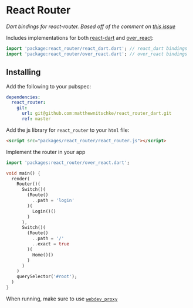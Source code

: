 # React Router

_Dart bindings for react-router. Based off of the comment on [this issue](https://github.com/Workiva/react-dart/issues/254#issuecomment-615069084)_

Includes implementations for both [react-dart](https://github.com/Workiva/react-dart) and [over_react](https://github.com/Workiva/over_react):

```dart
import 'package:react_router/react_dart.dart'; // react_dart bindings
import 'package:react_router/over_react.dart'; // over_react bindings
```

## Installing

Add the following to your pubspec:

```yaml
dependencies:
  react_router:
    git:
      url: git@github.com:matthewnitschke/react_router_dart.git
      ref: master      
```

Add the js library for `react_router` to your `html` file:
```html
<script src="packages/react_router/react_router.js"></script>
```

Implement the router in your app
```dart
import 'packages:react_router/over_react.dart';

void main() {
  render(
    Router()(
      Switch()(
        (Route()
          ..path = 'login'
        )(
          Login()()
        )
      ),
      Switch()(
        (Route()
          ..path = '/'
          ..exact = true
        )(
          Home()()
        )
      )
    )
    querySelector('#root');
  )
}
```

When running, make sure to use [`webdev_proxy`](https://github.com/Workiva/webdev_proxy)
